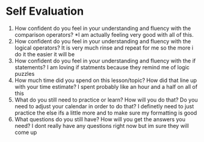 # Self Evaluation

1. How confident do you feel in your understanding and fluency with the comparison operators? *I am actually feeling very good with all of this.
1. How confident do you feel in your understanding and fluency with the logical operators? It is very much rinse and repeat for me so the more i do it the easier it will be
1. How confident do you feel in your understanding and fluency with the if statements? I am loving if statments because they remind me of logic puzzles
1. How much time did you spend on this lesson/topic? How did that line up with your time estimate? I spent probably like an hour and a half on all of this
1. What do you still need to practice or learn? How will you do that? Do you need to adjust your calendar in order to do that? I definetly need to just practice the else ifs a little more and to make sure my formatting is good
1. What questions do you still have? How will you get the answers you need? I dont really have any questions right now but im sure they will come up
